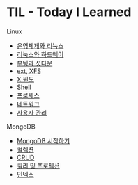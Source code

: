 # TIL - Today I Learned

Linux
- [운영체제와 리눅스](https://github.com/dee021/TIL/blob/main/Linux/OS_and_Linux.md)
- [리눅스와 하드웨어](https://github.com/dee021/TIL/blob/main/Linux/Linux_and_Hardware.md)
- [부팅과 셧다운](https://github.com/dee021/TIL/blob/main/Linux/Booting_and_Shutdown.md)
- [ext, XFS](https://github.com/dee021/TIL/blob/main/Linux/FileSystem.md)
- [X 윈도](https://github.com/dee021/TIL/blob/main/Linux/XWindow.md)
- [Shell](https://github.com/dee021/TIL/blob/main/Linux/Shell.md)
- [프로세스](https://github.com/dee021/TIL/blob/main/Linux/Process.md)
- [네트워크](https://github.com/dee021/TIL/blob/main/Linux/network.md)
- [사용자 관리](https://github.com/dee021/TIL/blob/main/Linux/user.md)

MongoDB
- [MongoDB 시작하기](https://github.com/dee021/TIL/blob/main/MongoDB/01_Start_to_Mongo.md)
- [컬렉션](https://github.com/dee021/TIL/blob/main/MongoDB/02_Collection.md)
- [CRUD](https://github.com/dee021/TIL/blob/main/MongoDB/03_Document_DRUD.md)
- [쿼리 및 프로젝션](https://github.com/dee021/TIL/blob/main/MongoDB/04_Query_and_Projection.md)
- [인덱스](https://github.com/dee021/TIL/blob/main/MongoDB/05_Index.md)
